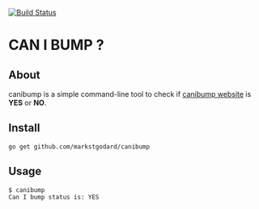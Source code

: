 [![Build Status](https://travis-ci.org/markstgodard/canibump.svg?branch=master)](https://travis-ci.org/markstgodard/canibump)

# CAN I BUMP ?

## About

canibump is a simple command-line tool to check if
[canibump website](https://canibump.cfapps.io) is **YES** or **NO**.

## Install

    go get github.com/markstgodard/canibump

## Usage

    $ canibump
    Can I bump status is: YES
